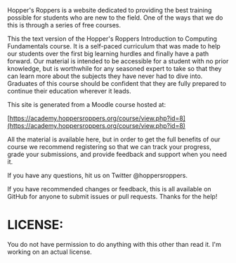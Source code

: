 
Hopper's Roppers is a website dedicated to providing the best training possible for students who are new to the field. One of the ways that we do this is through a series of free courses. 

This the text version of the Hopper's Roppers Introduction to Computing Fundamentals course. It is a self-paced curriculum that was made to help our students over the first big learning hurdles and finally have a path forward. Our material is intended to be accessible for a student with no prior knowledge, but is worthwhile for any seasoned expert to take so that they can learn more about the subjects they have never had to dive into. Graduates of this course should be confident that they are fully prepared to continue their education wherever it leads.

This site is generated from a Moodle course hosted at:

[https://academy.hoppersroppers.org/course/view.php?id=8](https://academy.hoppersroppers.org/course/view.php?id=8) 

All the material is available here, but in order to get the full benefits of our course we recommend registering so that we can track your progress, grade your submissions, and provide feedback and support when you need it.

If you have any questions, hit us on Twitter @hoppersroppers.

If you have recommended changes or feedback, this is all available on GitHub for anyone to submit issues or pull requests. Thanks for the help!

# LICENSE: 

You do not have permission to do anything with this other than read it. I'm working on an actual license. 
